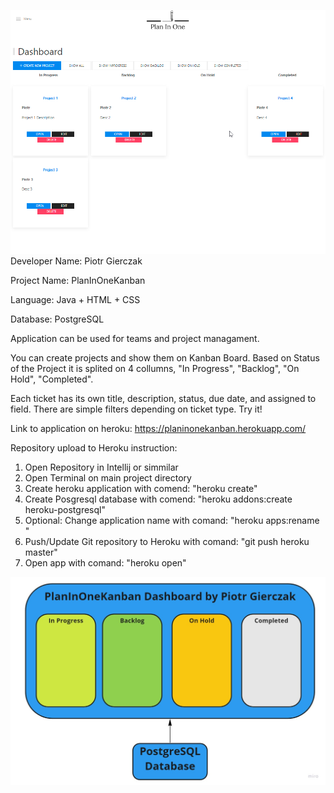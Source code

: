 ![](images/screenShotPlanInOne.png)
Developer Name: Piotr Gierczak

Project Name: PlanInOneKanban

Language: Java + HTML + CSS

Database: PostgreSQL

Application can be used for teams and project managament.

You can create projects and show them on Kanban Board.
Based on Status of the Project it is splited on 4 collumns, "In Progress", "Backlog", "On Hold", "Completed".

Each ticket has its own title, description, status, due date, and assigned to field. There are simple filters depending on ticket type.
Try it!

Link to application on heroku: https://planinonekanban.herokuapp.com/

Repository upload to Heroku instruction:
1. Open Repository in Intellij or simmilar
2. Open Terminal on main project directory
3. Create heroku application with comend: "heroku create"
4. Create Posgresql database with comend: "heroku addons:create heroku-postgresql"
5. Optional: Change application name with comand: "heroku apps:rename <new app name>"
6. Push/Update Git repository to Heroku with comand: "git push heroku master"
7. Open app with comand: "heroku open"


![](images/PlanInOneKanbanDiagram.jpg)



